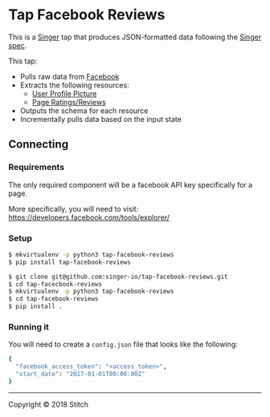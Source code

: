 # Tap Facebook Reviews

This is a [Singer](https://singer.io) tap that produces JSON-formatted data
following the [Singer
spec](https://github.com/singer-io/getting-started/blob/master/SPEC.md).

This tap:

- Pulls raw data from [Facebook](https://developers.facebook.com/docs/graph-api/)
- Extracts the following resources:
  - [User Profile Picture](https://developers.facebook.com/docs/graph-api/reference/user/picture/)
  - [Page Ratings/Reviews](https://developers.facebook.com/docs/graph-api/reference/page/ratings/)
- Outputs the schema for each resource
- Incrementally pulls data based on the input state

## Connecting

### Requirements

The only required component will be a facebook API key specifically for a page.

More specifically, you will need to visit: https://developers.facebook.com/tools/explorer/

### Setup

```bash
$ mkvirtualenv -p python3 tap-facebook-reviews
$ pip install tap-facebook-reviews
```

```bash
$ git clone git@github.com:singer-io/tap-facebook-reviews.git
$ cd tap-facecbook-reviews
$ mkvirtualenv -p python3 tap-facebook-reviews
$ cd tap-facebook-reviews
$ pip install .
```

### Running it

You will need to create a `config.json` file that looks like the following:

```bash
{
  "facebook_access_token": "<access_token>",
  "start_date": "2017-01-01T00:00:00Z"
}
```

---

Copyright &copy; 2018 Stitch
